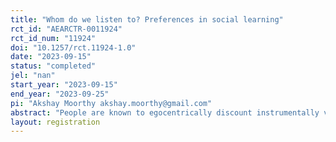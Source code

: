 ```yaml
---
title: "Whom do we listen to? Preferences in social learning"
rct_id: "AEARCTR-0011924"
rct_id_num: "11924"
doi: "10.1257/rct.11924-1.0"
date: "2023-09-15"
status: "completed"
jel: "nan"
start_year: "2023-09-15"
end_year: "2023-09-25"
pi: "Akshay Moorthy akshay.moorthy@gmail.com"
abstract: "People are known to egocentrically discount instrumentally valuable information acquired through social interactions. In this paper, I explore whether this is driven by preferences over the identity of information sources using online experiments where the identity of information sources and the value of information are exogenously assigned. The study focuses on caste identity in India, and asks whether people have preferences for information that are based on the caste identity of the information source. "
layout: registration
---
```


